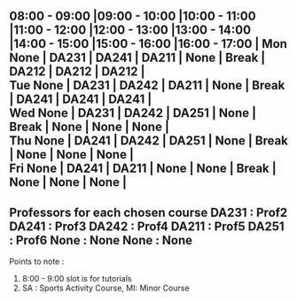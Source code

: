   08:00 - 09:00	|09:00 - 10:00	|10:00 - 11:00	|11:00 - 12:00	|12:00 - 13:00	|13:00 - 14:00	|14:00 - 15:00	|15:00 - 16:00	|16:00 - 17:00	|
Mon				None		|	DA231		|	DA241		|	DA211		|	None		|	Break		|	DA212		|	DA212		|	DA212		|	
Tue				None		|	DA231		|	DA242		|	DA211		|	None		|	Break		|	DA241		|	DA241		|	DA241		|	
Wed				None		|	DA231		|	DA242		|	DA251		|	None		|	Break		|	None		|	None		|	None		|	
Thu				None		|	DA241		|	DA242		|	DA251		|	None		|	Break		|	None		|	None		|	None		|	
Fri				None		|	DA241		|	DA211		|	None		|	None		|	Break		|	None		|	None		|	None		|	
-------------------------------------------------------------------------------------------------------------------------------------------------------------
Professors for each chosen course
DA231 : Prof2
DA241 : Prof3
DA242 : Prof4
DA211 : Prof5
DA251 : Prof6
None : None
None : None
-------------------------------------------------------------------------------------------------------------------------------------------------------------
Points to note :
1) 8:00 - 9:00 slot is for tutorials
2) SA : Sports Activity Course, MI: Minor Course
